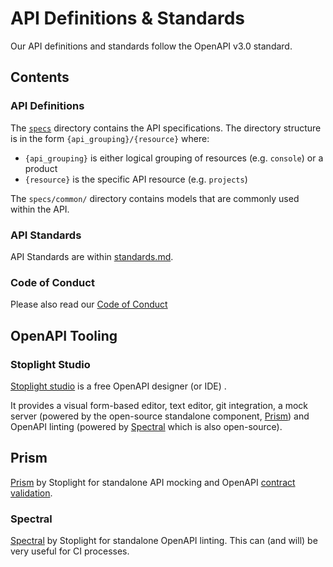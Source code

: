# API Definitions & Standards

Our API definitions and standards follow the OpenAPI v3.0 standard.

## Contents

### API Definitions

The [`specs`](specs/) directory contains the API specifications. The directory structure is in the form `{api_grouping}/{resource}` where:

* `{api_grouping}` is either logical grouping of resources (e.g. `console`) or a product
* `{resource}` is the specific API resource (e.g. `projects`)

The `specs/common/` directory contains models that are commonly used within the API.

### API Standards

API Standards are within [standards.md](standards.md).

### Code of Conduct

Please also read our [Code of Conduct](code_of_conduct.md)

## OpenAPI Tooling

### Stoplight Studio

[Stoplight studio](https://stoplight.io/studio/) is a free OpenAPI designer (or IDE) .

It provides a visual form-based editor, text editor, git integration, a mock server (powered by the open-source standalone component, [Prism](https://github.com/stoplightio/prism)) and OpenAPI linting (powered by [Spectral](https://github.com/stoplightio/spectral) which is also open-source).

## Prism

[Prism](https://github.com/stoplightio/prism) by Stoplight for standalone API mocking and OpenAPI [contract validation](https://github.com/stoplightio/prism/blob/master/docs/guides/02-request-validation.md).

### Spectral

[Spectral](https://github.com/stoplightio/spectral) by Stoplight for standalone OpenAPI linting. This can (and will) be very useful for CI processes.
